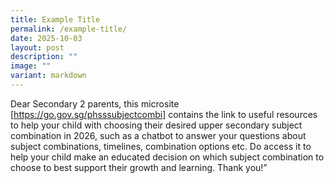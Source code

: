 ```yaml
---
title: Example Title
permalink: /example-title/
date: 2025-10-03
layout: post
description: ""
image: ""
variant: markdown
---
```

Dear Secondary 2 parents, this microsite [https://go.gov.sg/phsssubjectcombi] contains the link to useful resources to help your child with choosing their desired upper secondary subject combination in 2026, such as a chatbot to answer your questions about subject combinations, timelines, combination options etc. Do access it to help your child make an educated decision on which subject combination to choose to best support their growth and learning. Thank you!” 